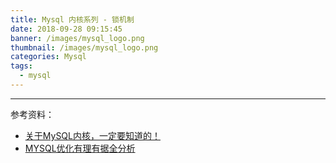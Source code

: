 ```yaml
---
title: Mysql 内核系列 - 锁机制
date: 2018-09-28 09:15:45
banner: /images/mysql_logo.png
thumbnail: /images/mysql_logo.png
categories: Mysql
tags:
  - mysql
---
```

----------------------------------------------



<!-- more -->

参考资料：
- [关于MySQL内核，一定要知道的！](https://mp.weixin.qq.com/s/tmkRAmc1M_Y23ynduBeP3Q)
- [MYSQL优化有理有据全分析](https://mp.weixin.qq.com/s/mhuV1-j_IanRtsFhN-_s6Q)